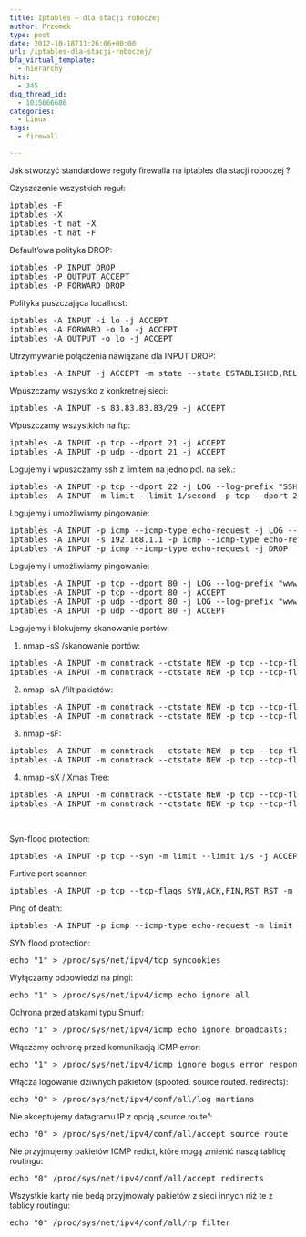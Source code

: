 ```yaml
---
title: Iptables – dla stacji roboczej
author: Przemek
type: post
date: 2012-10-18T11:26:06+00:00
url: /iptables-dla-stacji-roboczej/
bfa_virtual_template:
  - hierarchy
hits:
  - 345
dsq_thread_id:
  - 1015666686
categories:
  - Linux
tags:
  - firewall

---
```

Jak stworzyć standardowe reguły firewalla na iptables dla stacji roboczej ?  
<!--more-->

Czyszczenie wszystkich reguł:

<pre class="lang:default highlight:0 decode:true">iptables -F
iptables -X
iptables -t nat -X
iptables -t nat -F</pre>

Default&#8217;owa polityka DROP:

<pre class="lang:default highlight:0 decode:true">iptables -P INPUT DROP
iptables -P OUTPUT ACCEPT
iptables -P FORWARD DROP</pre>

Polityka puszczająca localhost:

<pre class="lang:default highlight:0 decode:true">iptables -A INPUT -i lo -j ACCEPT
iptables -A FORWARD -o lo -j ACCEPT
iptables -A OUTPUT -o lo -j ACCEPT</pre>

Utrzymywanie połączenia nawiązane dla INPUT DROP:

<pre class="lang:default highlight:0 decode:true">iptables -A INPUT -j ACCEPT -m state --state ESTABLISHED,RELATED</pre>

Wpuszczamy wszystko z konkretnej sieci:

<pre class="lang:default highlight:0 decode:true">iptables -A INPUT -s 83.83.83.83/29 -j ACCEPT</pre>

Wpuszczamy wszystkich na ftp:

<pre class="lang:default highlight:0 decode:true">iptables -A INPUT -p tcp --dport 21 -j ACCEPT
iptables -A INPUT -p udp --dport 21 -j ACCEPT</pre>

Logujemy i wpuszczamy ssh z limitem na jedno pol. na sek.:

<pre class="lang:default highlight:0 decode:true">iptables -A INPUT -p tcp --dport 22 -j LOG --log-prefix "SSH_"
iptables -A INPUT -m limit --limit 1/second -p tcp --dport 22 -j ACCEPT</pre>

Logujemy i umożliwiamy pingowanie:

<pre class="lang:default highlight:0 decode:true">iptables -A INPUT -p icmp --icmp-type echo-request -j LOG --log-prefix "icmp_"
iptables -A INPUT -s 192.168.1.1 -p icmp --icmp-type echo-request -j ACCEPT
iptables -A INPUT -p icmp --icmp-type echo-request -j DROP</pre>

Logujemy i umożliwiamy pingowanie:

<pre class="lang:default highlight:0 decode:true">iptables -A INPUT -p tcp --dport 80 -j LOG --log-prefix "www-tcp_"
iptables -A INPUT -p tcp --dport 80 -j ACCEPT
iptables -A INPUT -p udp --dport 80 -j LOG --log-prefix "www-udp_"
iptables -A INPUT -p udp --dport 80 -j ACCEPT</pre>

Logujemy i blokujemy skanowanie portów:

1. nmap -sS /skanowanie portów:

<pre class="lang:default highlight:0 decode:true">iptables -A INPUT -m conntrack --ctstate NEW -p tcp --tcp-flags SYN,RST,ACK,FIN,URG,PSH SYN -j LOG --log-prefix "SKANOWANIE SYN_"
iptables -A INPUT -m conntrack --ctstate NEW -p tcp --tcp-flags SYN,RST,ACK,FIN,URG,PSH SYN -j DROP</pre>

2. nmap -sA /filt pakietów:

<pre class="lang:default highlight:0 decode:true">iptables -A INPUT -m conntrack --ctstate NEW -p tcp --tcp-flags SYN,RST,ACK,FIN,URG,PSH ACK -j LOG --log-prefix "SKANOWANIE FILTR_"
iptables -A INPUT -m conntrack --ctstate NEW -p tcp --tcp-flags SYN,RST,ACK,FIN,URG,PSH ACK -j DROP</pre>

3. nmap -sF:

<pre class="lang:default highlight:0 decode:true">iptables -A INPUT -m conntrack --ctstate NEW -p tcp --tcp-flags SYN,RST,ACK,FIN,URG,PSH FIN -j LOG --log-prefix "SKANOWANIE3_"
iptables -A INPUT -m conntrack --ctstate NEW -p tcp --tcp-flags SYN,RST,ACK,FIN,URG,PSH FIN -j DROP</pre>

4. nmap -sX / Xmas Tree:

<pre class="lang:default highlight:0 decode:true">iptables -A INPUT -m conntrack --ctstate NEW -p tcp --tcp-flags SYN,RST,ACK,FIN,URG,PSH FIN,URG,PSH -j LOG --log-prefix "SKANOWANIE xmas_"
iptables -A INPUT -m conntrack --ctstate NEW -p tcp --tcp-flags SYN,RST,ACK,FIN,URG,PSH FIN,URG,PSH -j DROP</pre>

&nbsp;

Syn-flood protection:

<pre class="lang:default highlight:0 decode:true">iptables -A INPUT -p tcp --syn -m limit --limit 1/s -j ACCEPT</pre>

Furtive port scanner:

<pre class="lang:default highlight:0 decode:true">iptables -A INPUT -p tcp --tcp-flags SYN,ACK,FIN,RST RST -m limit --limit 1/s -j ACCEPT</pre>

Ping of death:

<pre class="lang:default highlight:0 decode:true">iptables -A INPUT -p icmp --icmp-type echo-request -m limit --limit 1/s -j ACCEPT</pre>

SYN flood protection:

<pre class="lang:default highlight:0 decode:true">echo "1" &gt; /proc/sys/net/ipv4/tcp_syncookies</pre>

Wyłączamy odpowiedzi na pingi:

<pre class="lang:default highlight:0 decode:true">echo "1" &gt; /proc/sys/net/ipv4/icmp_echo_ignore_all</pre>

Ochrona przed atakami typu Smurf:

<pre class="lang:default highlight:0 decode:true">echo "1" &gt; /proc/sys/net/ipv4/icmp_echo_ignore_broadcasts:</pre>

Włączamy ochronę przed komunikacją ICMP error:

<pre class="lang:default highlight:0 decode:true">echo "1" &gt; /proc/sys/net/ipv4/icmp_ignore_bogus_error_responses</pre>

Włącza logowanie dźiwnych pakietów (spoofed. source routed. redirects):

<pre class="lang:default highlight:0 decode:true">echo "0" &gt; /proc/sys/net/ipv4/conf/all/log_martians</pre>

Nie akceptujemy datagramu IP z opcją &#8222;source route&#8221;:

<pre class="lang:default highlight:0 decode:true">echo "0" &gt; /proc/sys/net/ipv4/conf/all/accept_source_route</pre>

Nie przyjmujemy pakietów ICMP redict, które mogą zmienić naszą tablicę routingu:

<pre class="lang:default highlight:0 decode:true">echo "0" /proc/sys/net/ipv4/conf/all/accept_redirects</pre>

Wszystkie karty nie bedą przyjmowały pakietów z sieci innych niż te z tablicy routingu:

<pre class="lang:default highlight:0 decode:true">echo "0" /proc/sys/net/ipv4/conf/all/rp_filter</pre>

&nbsp;

&nbsp;